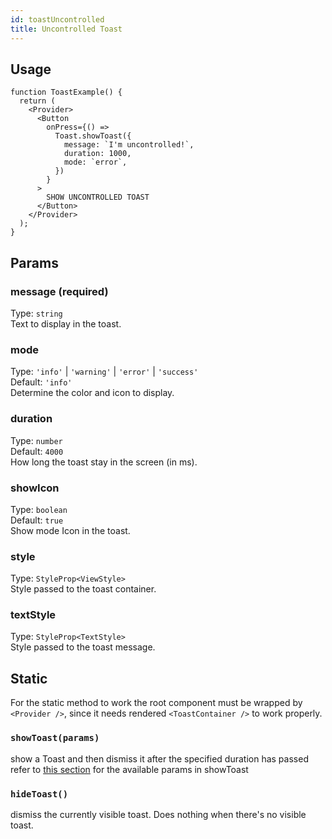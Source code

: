 ```yaml
---
id: toastUncontrolled
title: Uncontrolled Toast
---
```


## Usage

```tsx live
function ToastExample() {
  return (
    <Provider>
      <Button
        onPress={() =>
          Toast.showToast({
            message: `I'm uncontrolled!`,
            duration: 1000,
            mode: `error`,
          })
        }
      >
        SHOW UNCONTROLLED TOAST
      </Button>
    </Provider>
  );
}
```

## Params

### message (required)

Type: `string`  
Text to display in the toast.

### mode

Type: `'info'` | `'warning'` | `'error'` | `'success'`  
Default: `'info'`  
Determine the color and icon to display.

### duration

Type: `number`  
Default: `4000`  
How long the toast stay in the screen (in ms).

### showIcon

Type: `boolean`  
Default: `true`  
Show mode Icon in the toast.

### style

Type: `StyleProp<ViewStyle>`  
Style passed to the toast container.

### textStyle

Type: `StyleProp<TextStyle>`  
Style passed to the toast message.

## Static

For the static method to work the root component must be wrapped by `<Provider />`, since it needs rendered `<ToastContainer />` to work properly.

### `showToast(params)`

show a Toast and then dismiss it after the specified duration has passed  
refer to [this section](#params) for the available params in showToast

### `hideToast()`

dismiss the currently visible toast. Does nothing when there's no visible toast.
